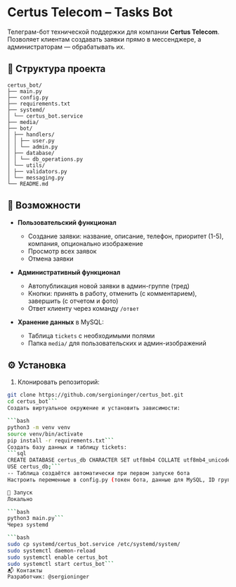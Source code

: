 # Certus Telecom – Tasks Bot

Телеграм-бот технической поддержки для компании **Certus Telecom**.  
Позволяет клиентам создавать заявки прямо в мессенджере, а администраторам — обрабатывать их.

## 📂 Структура проекта
```
certus_bot/
├── main.py
├── config.py
├── requirements.txt
├── systemd/
│ └── certus_bot.service
├── media/
├── bot/
│ ├── handlers/
│ │ ├── user.py
│ │ └── admin.py
│ ├── database/
│ │ └── db_operations.py
│ └── utils/
│ ├── validators.py
│ └── messaging.py
└── README.md
```
## 🚀 Возможности

- **Пользовательский функционал**  
  - Создание заявки: название, описание, телефон, приоритет (1-5), компания, опционально изображение  
  - Просмотр всех заявок  
  - Отмена заявки

- **Административный функционал**  
  - Автопубликация новой заявки в админ-группе (тред)  
  - Кнопки: принять в работу, отменить (с комментарием), завершить (с отчетом и фото)  
  - Ответ клиенту через команду `/ответ`

- **Хранение данных** в MySQL:
  - Таблица `tickets` с необходимыми полями  
  - Папка `media/` для пользовательских и админ-изображений

## ⚙️ Установка

1. Клонировать репозиторий:  
```bash
git clone https://github.com/sergioninger/certus_bot.git
cd certus_bot```
Создать виртуальное окружение и установить зависимости:

```bash
python3 -m venv venv
source venv/bin/activate
pip install -r requirements.txt```
Создать базу данных и таблицу tickets:
```sql
CREATE DATABASE certus_db CHARACTER SET utf8mb4 COLLATE utf8mb4_unicode_ci;
USE certus_db;```
-- Таблица создаётся автоматически при первом запуске бота
Настроить переменные в config.py (токен бота, данные для MySQL, ID группы).

🏃 Запуск
Локально

```bash
python3 main.py```
Через systemd

```bash
sudo cp systemd/certus_bot.service /etc/systemd/system/
sudo systemctl daemon-reload
sudo systemctl enable certus_bot
sudo systemctl start certus_bot```
📬 Контакты
Разработчик: @sergioninger
